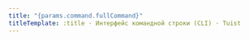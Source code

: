 ```yaml
---
title: "{params.command.fullCommand}"
titleTemplate: :title · Интерфейс командной строки (CLI) · Tuist
---
```


<!-- @content -->
